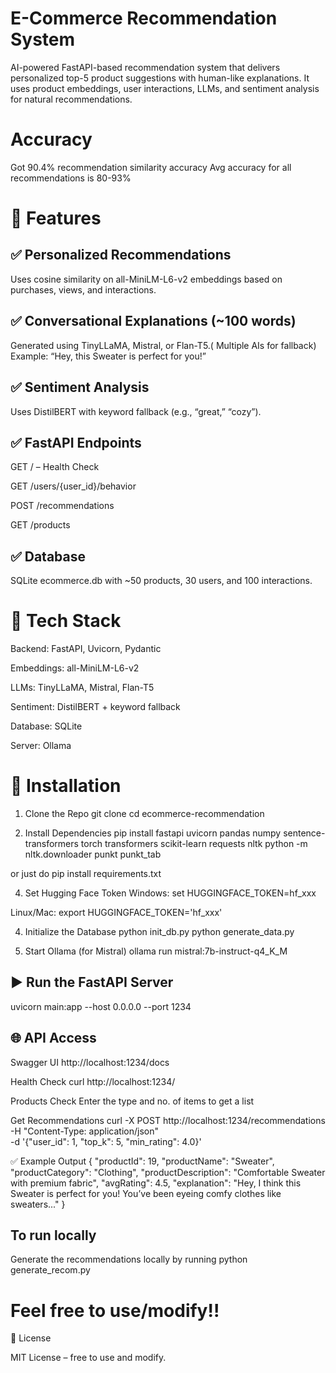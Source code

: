 # E-Commerce Recommendation System

AI-powered FastAPI-based recommendation system that delivers personalized top-5 product suggestions with human-like explanations. It uses product embeddings, user interactions, LLMs, and sentiment analysis for natural recommendations.

# Accuracy 
Got 90.4% recommendation similarity accuracy 
Avg accuracy for all recommendations is 80-93%

# 🚀 Features
## ✅ Personalized Recommendations

Uses cosine similarity on all-MiniLM-L6-v2 embeddings based on purchases, views, and interactions.

## ✅ Conversational Explanations (~100 words)

Generated using TinyLLaMA, Mistral, or Flan-T5.( Multiple AIs for fallback)
Example: “Hey, this Sweater is perfect for you!”

## ✅ Sentiment Analysis

Uses DistilBERT with keyword fallback (e.g., “great,” “cozy”).

## ✅ FastAPI Endpoints

GET / – Health Check

GET /users/{user_id}/behavior

POST /recommendations

GET /products

## ✅ Database

SQLite ecommerce.db with ~50 products, 30 users, and 100 interactions.

# 🧠 Tech Stack

Backend: FastAPI, Uvicorn, Pydantic

Embeddings: all-MiniLM-L6-v2

LLMs: TinyLLaMA, Mistral, Flan-T5

Sentiment: DistilBERT + keyword fallback

Database: SQLite

Server: Ollama

# 🔧 Installation
1. Clone the Repo
git clone <repository-url>
cd ecommerce-recommendation

2. Install Dependencies
pip install fastapi uvicorn pandas numpy sentence-transformers torch transformers scikit-learn requests nltk
python -m nltk.downloader punkt punkt_tab

or just do pip install requirements.txt

4. Set Hugging Face Token
Windows: 
set HUGGINGFACE_TOKEN=hf_xxx

Linux/Mac: 
export HUGGINGFACE_TOKEN='hf_xxx'

4. Initialize the Database
python init_db.py
python generate_data.py

5. Start Ollama (for Mistral)
ollama run mistral:7b-instruct-q4_K_M

## ▶️ Run the FastAPI Server
uvicorn main:app --host 0.0.0.0 --port 1234

## 🌐 API Access
Swagger UI
http://localhost:1234/docs

Health Check
curl http://localhost:1234/

Products Check 
Enter the type and no. of items to get a list

Get Recommendations
curl -X POST http://localhost:1234/recommendations \
-H "Content-Type: application/json" \
-d '{"user_id": 1, "top_k": 5, "min_rating": 4.0}'

✅ Example Output
{
  "productId": 19,
  "productName": "Sweater",
  "productCategory": "Clothing",
  "productDescription": "Comfortable Sweater with premium fabric",
  "avgRating": 4.5,
  "explanation": "Hey, I think this Sweater is perfect for you! You’ve been eyeing comfy clothes like sweaters..."
}

## To run locally

Generate the recommendations locally by running 
python generate_recom.py

# Feel free to use/modify!!
📜 License

MIT License – free to use and modify.



